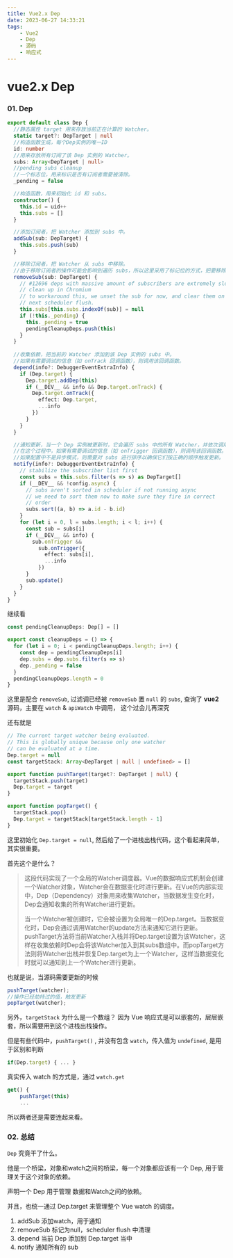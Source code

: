 ```yaml
---
title: Vue2.x Dep
date: 2023-06-27 14:33:21
tags: 
    - Vue2
    - Dep
    - 源码
    - 响应式
---
```


# vue2.x Dep

### 01. Dep

```ts
export default class Dep {
  //静态属性 target 用来存放当前正在计算的 Watcher。
  static target?: DepTarget | null
  //构造函数生成，每个Dep实例的唯一ID
  id: number
  //用来存放所有订阅了该 Dep 实例的 Watcher。
  subs: Array<DepTarget | null>
  //pending subs cleanup
  //一个标志位，用来标识是否有订阅者需要被清除。
  _pending = false 

  //构造函数，用来初始化 id 和 subs。
  constructor() {
    this.id = uid++
    this.subs = []
  }

  //添加订阅者，把 Watcher 添加到 subs 中。
  addSub(sub: DepTarget) {
    this.subs.push(sub)
  }

  //移除订阅者，把 Watcher 从 subs 中移除。
  //由于移除订阅者的操作可能会影响到遍历 subs，所以这里采用了标记位的方式，把要移除的 Watcher 标记为 null，然后在下一次 scheduler flush 的时候再进行清除。
  removeSub(sub: DepTarget) {
    // #12696 deps with massive amount of subscribers are extremely slow to
    // clean up in Chromium
    // to workaround this, we unset the sub for now, and clear them on
    // next scheduler flush.
    this.subs[this.subs.indexOf(sub)] = null
    if (!this._pending) {
      this._pending = true
      pendingCleanupDeps.push(this)
    }
  }
  
  //收集依赖，把当前的 Watcher 添加到该 Dep 实例的 subs 中。
  //如果有需要调试的信息（如 onTrack 回调函数），则调用该回调函数。
  depend(info?: DebuggerEventExtraInfo) {
    if (Dep.target) {
      Dep.target.addDep(this)
      if (__DEV__ && info && Dep.target.onTrack) {
        Dep.target.onTrack({
          effect: Dep.target,
          ...info
        })
      }
    }
  }

  //通知更新，当一个 Dep 实例被更新时，它会遍历 subs 中的所有 Watcher，并依次调用它们的 update 方法进行更新。
  //在这个过程中，如果有需要调试的信息（如 onTrigger 回调函数），则调用该回调函数。
  //如果配置中不是异步模式，则需要对 subs 进行排序以确保它们按正确的顺序触发更新。
  notify(info?: DebuggerEventExtraInfo) {
    // stabilize the subscriber list first
    const subs = this.subs.filter(s => s) as DepTarget[]
    if (__DEV__ && !config.async) {
      // subs aren't sorted in scheduler if not running async
      // we need to sort them now to make sure they fire in correct
      // order
      subs.sort((a, b) => a.id - b.id)
    }
    for (let i = 0, l = subs.length; i < l; i++) {
      const sub = subs[i]
      if (__DEV__ && info) {
        sub.onTrigger &&
          sub.onTrigger({
            effect: subs[i],
            ...info
          })
      }
      sub.update()
    }
  }
}
```

继续看

```ts
const pendingCleanupDeps: Dep[] = []

export const cleanupDeps = () => {
  for (let i = 0; i < pendingCleanupDeps.length; i++) {
    const dep = pendingCleanupDeps[i]
    dep.subs = dep.subs.filter(s => s)
    dep._pending = false
  }
  pendingCleanupDeps.length = 0
}
```

这里是配合 `removeSub`, 过滤调已经被 `removeSub` 置 `null` 的 `subs`, 查询了 **vue2** 源码，主要在 `watch` & `apiWatch` 中调用， 这个过会儿再深究

还有就是 

```ts
// The current target watcher being evaluated.
// This is globally unique because only one watcher
// can be evaluated at a time.
Dep.target = null
const targetStack: Array<DepTarget | null | undefined> = []

export function pushTarget(target?: DepTarget | null) {
  targetStack.push(target)
  Dep.target = target
}

export function popTarget() {
  targetStack.pop()
  Dep.target = targetStack[targetStack.length - 1]
}
```

这里初始化 `Dep.target = null`, 然后给了一个进栈出栈代码，这个看起来简单，其实很重要。

首先这个是什么？

> 这段代码实现了一个全局的Watcher调度器。Vue的数据响应式机制会创建一个Watcher对象，Watcher会在数据变化时进行更新。在Vue的内部实现中，Dep（Dependency）对象用来收集Watcher，当数据发生变化时，Dep会通知收集的所有Watcher进行更新。
>
> 当一个Watcher被创建时，它会被设置为全局唯一的Dep.target。当数据变化时，Dep会通过调用Watcher的update方法来通知它进行更新。pushTarget方法将当前Watcher入栈并将Dep.target设置为该Watcher，这样在收集依赖时Dep会将该Watcher加入到其subs数组中。而popTarget方法则将Watcher出栈并恢复Dep.target为上一个Watcher，这样当数据变化时就可以通知到上一个Watcher进行更新。

也就是说，当源码需要更新的时候

```ts
pushTarget(watcher);
//操作已经劫持过的值，触发更新
popTarget(watcher);
```

另外，`targetStack` 为什么是一个数组？ 因为 Vue 响应式是可以嵌套的，层层嵌套，所以需要用到这个进栈出栈操作。

但是有些代码中，`pushTarget()` , 并没有包含 `watch`，传入值为 `undefined`, 是用于区别和判断

```ts
if(Dep.target) { ... }
```

真实传入 watch 的方式是，通过 `watch.get`

```ts
get() {
    pushTarget(this)
    ...
```

所以两者还是需要连起来看。

### 02. 总结

`Dep` 究竟干了什么。

他是一个桥梁，对象和watch之间的桥梁，每一个对象都应该有一个 Dep, 用于管理关于这个对象的依赖。

声明一个 Dep 用于管理 数据和Watch之间的依赖。

并且，也统一通过 Dep.target 来管理整个 Vue watch 的调度。

1. addSub 添加watch，用于通知
2. removeSub 标记为null，scheduler flush 中清理
3. depend 当前 Dep 添加到 Dep.target 当中
4. notify 通知所有的 sub
